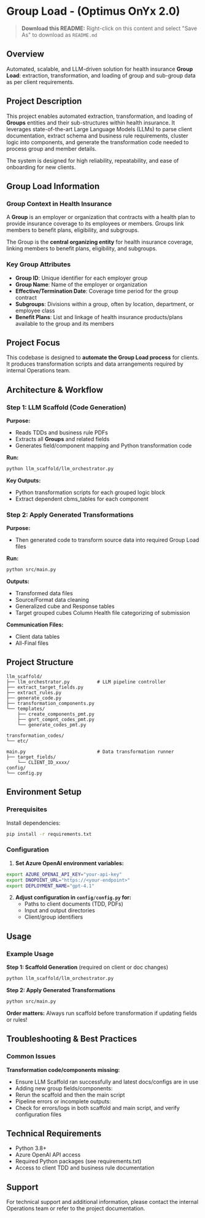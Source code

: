# Group Load - (Optimus OnYx 2.0)

> **Download this README:** Right-click on this content and select "Save As" to download as `README.md`

## Overview

Automated, scalable, and LLM-driven solution for health insurance **Group Load**: extraction, transformation, and loading of group and sub-group data as per client requirements.

## Project Description

This project enables automated extraction, transformation, and loading of **Groups** entities and their sub-structures within health insurance. It leverages state-of-the-art Large Language Models (LLMs) to parse client documentation, extract schema and business rule requirements, cluster logic into components, and generate the transformation code needed to process group and member details.

The system is designed for high reliability, repeatability, and ease of onboarding for new clients.

## Group Load Information

### Group Context in Health Insurance

A **Group** is an employer or organization that contracts with a health plan to provide insurance coverage to its employees or members. Groups link members to benefit plans, eligibility, and subgroups.

The Group is the **central organizing entity** for health insurance coverage, linking members to benefit plans, eligibility, and subgroups.

### Key Group Attributes

- **Group ID**: Unique identifier for each employer group
- **Group Name**: Name of the employer or organization
- **Effective/Termination Date**: Coverage time period for the group contract
- **Subgroups**: Divisions within a group, often by location, department, or employee class
- **Benefit Plans**: List and linkage of health insurance products/plans available to the group and its members

## Project Focus

This codebase is designed to **automate the Group Load process** for clients. It produces transformation scripts and data arrangements required by internal Operations team.

## Architecture & Workflow

### Step 1: LLM Scaffold (Code Generation)

**Purpose:**
- Reads TDDs and business rule PDFs
- Extracts all **Groups** and related fields
- Generates field/component mapping and Python transformation code

**Run:**
```bash
python llm_scaffold/llm_orchestrator.py
```

**Key Outputs:**
- Python transformation scripts for each grouped logic block
- Extract dependent cbms_tables for each component

### Step 2: Apply Generated Transformations

**Purpose:**
- Then generated code to transform source data into required Group Load files

**Run:**
```bash
python src/main.py
```

**Outputs:**
- Transformed data files
- Source/Format data cleaning
- Generalized cube and Response tables
- Target grouped cubes Column Health file categorizing of submission

**Communication Files:**
- Client data tables
- All-Final files

## Project Structure

```
llm_scaffold/
├── llm_orchestrator.py          # LLM pipeline controller
├── extract_target_fields.py
├── extract_rules.py
├── generate_code.py
├── transformation_components.py
└── templates/
    ├── create_components_pmt.py
    ├── gnrt_compnt_codes_pmt.py
    └── generate_codes_pmt.py

transformation_codes/
└── etc/

main.py                          # Data transformation runner
├── target_fields/
    └── CLIENT_ID_xxxx/
config/
└── config.py
```

## Environment Setup

### Prerequisites

Install dependencies:
```bash
pip install -r requirements.txt
```

### Configuration

1. **Set Azure OpenAI environment variables:**
```bash
export AZURE_OPENAI_API_KEY="your-api-key"
export DNOPOINT_URL="https://<your-endpoint>"
export DEPLOYMENT_NAME="gpt-4.1"
```

2. **Adjust configuration in `config/config.py` for:**
   - Paths to client documents (TDD, PDFs)
   - Input and output directories
   - Client/group identifiers

## Usage

### Example Usage

**Step 1: Scaffold Generation** (required on client or doc changes)
```bash
python llm_scaffold/llm_orchestrator.py
```

**Step 2: Apply Generated Transformations**
```bash
python src/main.py
```

**Order matters:** Always run scaffold before transformation if updating fields or rules!

## Troubleshooting & Best Practices

### Common Issues

**Transformation code/components missing:**
- Ensure LLM Scaffold ran successfully and latest docs/configs are in use
- Adding new group fields/components:
- Rerun the scaffold and then the main script
- Pipeline errors or incomplete outputs:
- Check for errors/logs in both scaffold and main script, and verify configuration files

## Technical Requirements

- Python 3.8+
- Azure OpenAI API access
- Required Python packages (see requirements.txt)
- Access to client TDD and business rule documentation

## Support

For technical support and additional information, please contact the internal Operations team or refer to the project documentation.